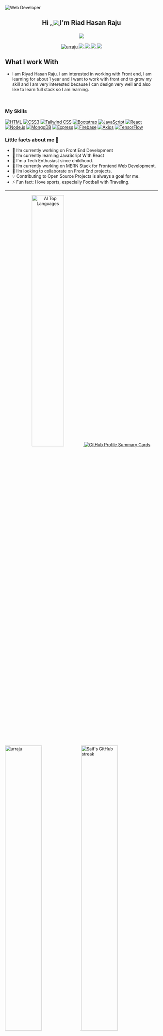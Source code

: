 ![Web Developer](https://i.ibb.co/p4Z13Yj/banner-design.png)

 <h2 align="center">Hi ,<a href="#wave" target="_blank">
    <img src="https://img.shields.io/badge/ 👋-black?style=flat-square"  />
  </a>
 I'm Riad Hasan Raju  </h2>


  
 <h3 align="center">
  <a href="https://github.com/Ratheshan03/readme-typing-svg"><img src="https://readme-typing-svg.herokuapp.com?lines=Mern+Stack+Developer;Frontend+Developer;&center=true&width=500&height=50"></a>
</h3>
<p align="center">
 <a href="[#website](https://assignmant-12.web.app/)" target="blank">
  <img src="https://img.shields.io/badge/Website-DC143C?style=flat-square&logo=medium&logoColor=white" alt="urraju" />
 </a>
 <a href="https://www.linkedin.com/public-profile/settings?trk=d_flagship3_profile_self_view_public_profile" target="_blank">
  <img src="https://img.shields.io/badge/LinkedIn-0077B5?style=flat-square&logo=linkedin&logoColor=white"/>
 </a>
 <a href="#twiter" target="_blank">
  <img src="https://img.shields.io/badge/Twitter-1DA1F2?style=flat-square&logo=twitter&logoColor=white" />
 </a>
 <a href="https://www.instagram.com/urrajuahmed_/" target="_blank">
  <img src="https://img.shields.io/badge/Instagram-fe4164?style=flat-square&logo=instagram&logoColor=white"  />
 </a>
 <a href="https://www.facebook.com/profile.php?id=100007355355842" target="_blank">
    <img src="https://img.shields.io/badge/Facebook-1877F2?style=flat-square&logo=facebook&logoColor=white" />
  </a>

</p>
 <h2>What I work With</h2>
 
 - I am Riyad Hasan Raju. I am interested in working with Front end, I am learning for about  1 year  and  I want to work with front end to grow my skill and I am very interested because I can design very well and also like to learn full stack so I am learning.
 
 <br/>
<h3>My Skills</h3>  

[![HTML](https://img.shields.io/badge/HTML-E34F26?style=for-the-badge&labelColor=black&logo=html5&logoColor=E34F26)](https://developer.mozilla.org/en-US/docs/Web/HTML)
[![CSS3](https://img.shields.io/badge/CSS3-1572B6?style=for-the-badge&labelColor=black&logo=css3&logoColor=1572B6)](https://developer.mozilla.org/en-US/docs/Web/CSS)
[![Tailwind CSS](https://img.shields.io/badge/Tailwind_CSS-38B2AC?style=for-the-badge&labelColor=black&logo=tailwind-css&logoColor=38B2AC)](https://tailwindcss.com/)
[![Bootstrap](https://img.shields.io/badge/Bootstrap-7952B3?style=for-the-badge&labelColor=black&logo=bootstrap&logoColor=7952B3)](https://getbootstrap.com/)
[![JavaScript](https://img.shields.io/badge/JavaScript-F0DB4F?style=for-the-badge&labelColor=black&logo=javascript&logoColor=F0DB4F)](https://developer.mozilla.org/en-US/docs/Web/JavaScript)
[![React](https://img.shields.io/badge/React-61DAFB?style=for-the-badge&labelColor=black&logo=react&logoColor=61DAFB)](https://reactjs.org/)
[![Node.js](https://img.shields.io/badge/Node.js-43853D?style=for-the-badge&labelColor=black&logo=node.js&logoColor=43853D)](https://nodejs.org/)
[![MongoDB](https://img.shields.io/badge/MongoDB-47A248?style=for-the-badge&labelColor=black&logo=mongodb&logoColor=47A248)](https://www.mongodb.com/)
[![Express](https://img.shields.io/badge/Express-000000?style=for-the-badge&labelColor=black&logo=express&logoColor=white)](https://expressjs.com/)
[![Firebase](https://img.shields.io/badge/Firebase-FFCA28?style=for-the-badge&labelColor=black&logo=firebase&logoColor=FFCA28)](https://firebase.google.com/)
[![Axios](https://img.shields.io/badge/Axios-007ACC?style=for-the-badge&labelColor=black&logo=axios&logoColor=007ACC)](https://axios-http.com/)
[![TensorFlow](https://img.shields.io/badge/TanStack-FF6F00?style=for-the-badge&labelColor=black&logo=tensorflow&logoColor=FF6F00)](https://www.tanstack.com/)


<h3>Little facts about me 🧑</h3>

- 🔭 I’m currently working on Front End Development 
- 🌱 I’m currently learning JavaScript With React
- 🧞 I'm a Tech Enthusiast since childhood.
- 🔭 I’m currently working on MERN Stack for Frontend Web Development.
- 👯 I’m looking to collaborate on  Front End projects.
- 💡 Contributing to Open Source Projects is always a goal for me.
- ⚡ Fun fact: I love sports, especially Football with Traveling.

<hr>
<p align="center">
 <a href="https://github.com/urraju"><img alt="Al  Top Languages" src="https://denvercoder1-github-readme-stats.vercel.app/api/top-langs/?username=urraju&langs_count=8&layout=compact&theme=react&border_color=7F3FBF&bg_color=0D1117&title_color=F85D7F&icon_color=F8D866" width="46.0%  /></a>
</p>



<p align="center">
  <a href="https://github.com/urraju">
    <img src="http://github-profile-summary-cards.vercel.app/api/cards/profile-details?username=urraju&theme=github_dark&icon_color=8B5CF6&border_color=8B5CF6" alt="GitHub Profile Summary Cards" />
  </a>
</p>


  <a href="https://github.com/urraju">
    <img alt="urraju" src="https://denvercoder1-github-readme-stats.vercel.app/api?username=urraju&show_icons=true&count_private=true&theme=react&border_color=7F3FBF&bg_color=0D1117&title_color=F85D7F&icon_color=7F3FBF" width="49.0%  />
  </a>

  <a href="https://github.com/urraju">
    <img src="https://github-readme-streak-stats.herokuapp.com/?user=urraju&theme=midnight-purple&border=7F3FBF&background=0D1117" alt="Saif's GitHub streak"  width="49.0% />
  </a>
 
 <br/>
 
 
<a href="https://www.instagram.com/urrajuahmed_/">
  <img align="left" alt="Riad Raju| Instagram" width="20px" src="https://www.vectorlogo.zone/logos/instagram/instagram-icon.svg" />
</a>
<a href="#">
  <img align="left" alt="Riad Raju| Twitter" width="20px" src="https://www.vectorlogo.zone/logos/twitter/twitter-official.svg" />
</a>
<a href="https://www.linkedin.com/public-profile/settings?trk=d_flagship3_profile_self_view_public_profile">
  <img align="left" alt="Riad Raju | Linkedin" width="20px" src="https://www.vectorlogo.zone/logos/linkedin/linkedin-icon.svg" />
</a>
<a href="mailto:riadhasan680@gmail.com">
  <img align="left" alt="Riad Raju | Gmail" width="20px" src="https://www.vectorlogo.zone/logos/gmail/gmail-icon.svg" />
</a>
<a href="https://www.facebook.com/YourFacebookUsernameOrID">
  <img align="left" alt="Riad Raju | Facebook" width="20px" src="https://www.vectorlogo.zone/logos/facebook/facebook-icon.svg" />
</a>

 <br>
  
<p align="right" ><a href="https://github.com/urraju"></a></p>
<p align="right" > <img src="https://komarev.com/ghpvc/?username=urraju&label=Profile%20views&color=0e75b6&style=flat" alt="urraju" /> </p>
